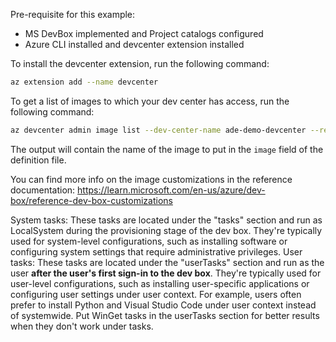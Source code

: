 Pre-requisite for this example:
- MS DevBox implemented and Project catalogs configured
- Azure CLI installed and devcenter extension installed

To install the devcenter extension, run the following command:

```bash
az extension add --name devcenter
```
To get a list of images to which your dev center has access, run the following command:

```bash
az devcenter admin image list --dev-center-name ade-demo-devcenter --resource-group ade-demo-rg --query "[].{Name:name,Description:description}" --output table
```

The output will contain the name of the image to put in the `image` field of the definition file.

You can find more info on the image customizations in the reference documentation:
https://learn.microsoft.com/en-us/azure/dev-box/reference-dev-box-customizations


System tasks: These tasks are located under the "tasks" section and run as LocalSystem during the provisioning stage of the dev box. They're typically used for system-level configurations, such as installing software or configuring system settings that require administrative privileges.
User tasks: These tasks are located under the "userTasks" section and run as the user **after the user's first sign-in to the dev box**. They're typically used for user-level configurations, such as installing user-specific applications or configuring user settings under user context. For example, users often prefer to install Python and Visual Studio Code under user context instead of systemwide. Put WinGet tasks in the userTasks section for better results when they don't work under tasks.